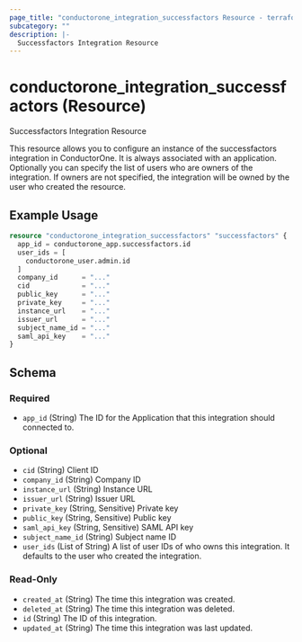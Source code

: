 ```yaml
---
page_title: "conductorone_integration_successfactors Resource - terraform-provider-conductorone"
subcategory: ""
description: |-
  Successfactors Integration Resource
---
```


# conductorone_integration_successfactors (Resource)

Successfactors Integration Resource

This resource allows you to configure an instance of the successfactors integration in ConductorOne.
It is always associated with an application. Optionally you can specify the list of users who are owners of the integration.
If owners are not specified, the integration will be owned by the user who created the resource.

## Example Usage

```terraform
resource "conductorone_integration_successfactors" "successfactors" {
  app_id = conductorone_app.successfactors.id
  user_ids = [
    conductorone_user.admin.id
  ]
  company_id      = "..."
  cid             = "..."
  public_key      = "..."
  private_key     = "..."
  instance_url    = "..."
  issuer_url      = "..."
  subject_name_id = "..."
  saml_api_key    = "..."
}
```

<!-- schema generated by tfplugindocs -->
## Schema

### Required

- `app_id` (String) The ID for the Application that this integration should connected to.

### Optional

- `cid` (String) Client ID
- `company_id` (String) Company ID
- `instance_url` (String) Instance URL
- `issuer_url` (String) Issuer URL
- `private_key` (String, Sensitive) Private key
- `public_key` (String, Sensitive) Public key
- `saml_api_key` (String, Sensitive) SAML API key
- `subject_name_id` (String) Subject name ID
- `user_ids` (List of String) A list of user IDs of who owns this integration. It defaults to the user who created the integration.

### Read-Only

- `created_at` (String) The time this integration was created.
- `deleted_at` (String) The time this integration was deleted.
- `id` (String) The ID of this integration.
- `updated_at` (String) The time this integration was last updated.
